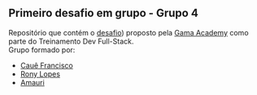 ## Primeiro desafio em grupo - Grupo 4


Repositório que contém o [desafio](https://github.com/amauriaureo/desafioDoisGama/tree/main/desafioEmGrupo1)) proposto pela [Gama Academy](https://gama.academy) como parte do Treinamento Dev Full-Stack. \
Grupo formado por:
* [Cauê Francisco](https://github.com/cauefrancisco/)
* [Rony Lopes](https://github.com/RonyLopes/)
* [Amauri](https://github.com/amauriaureo/) 


